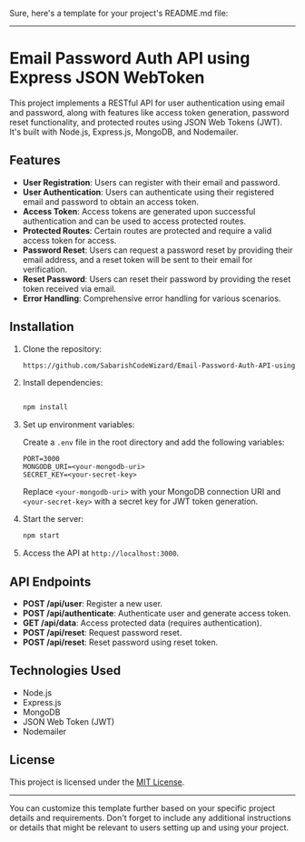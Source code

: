 Sure, here's a template for your project's README.md file:

---

# Email Password Auth API using Express JSON WebToken

This project implements a RESTful API for user authentication using email and password, along with features like access token generation, password reset functionality, and protected routes using JSON Web Tokens (JWT). It's built with Node.js, Express.js, MongoDB, and Nodemailer.

## Features

- **User Registration**: Users can register with their email and password.
- **User Authentication**: Users can authenticate using their registered email and password to obtain an access token.
- **Access Token**: Access tokens are generated upon successful authentication and can be used to access protected routes.
- **Protected Routes**: Certain routes are protected and require a valid access token for access.
- **Password Reset**: Users can request a password reset by providing their email address, and a reset token will be sent to their email for verification.
- **Reset Password**: Users can reset their password by providing the reset token received via email.
- **Error Handling**: Comprehensive error handling for various scenarios.

## Installation

1. Clone the repository:

    ```bash
    https://github.com/SabarishCodeWizard/Email-Password-Auth-API-using-Express-JSON-WebToken-Access-Token-Reset-Password-.git
    ```

2. Install dependencies:

    ```bash
   
    npm install
    ```

3. Set up environment variables:
   
    Create a `.env` file in the root directory and add the following variables:

    ```plaintext
    PORT=3000
    MONGODB_URI=<your-mongodb-uri>
    SECRET_KEY=<your-secret-key>
    ```

    Replace `<your-mongodb-uri>` with your MongoDB connection URI and `<your-secret-key>` with a secret key for JWT token generation.

4. Start the server:

    ```bash
    npm start
    ```

5. Access the API at `http://localhost:3000`.

## API Endpoints

- **POST /api/user**: Register a new user.
- **POST /api/authenticate**: Authenticate user and generate access token.
- **GET /api/data**: Access protected data (requires authentication).
- **POST /api/reset**: Request password reset.
- **POST /api/reset**: Reset password using reset token.

## Technologies Used

- Node.js
- Express.js
- MongoDB
- JSON Web Token (JWT)
- Nodemailer

## License

This project is licensed under the [MIT License](LICENSE).

---

You can customize this template further based on your specific project details and requirements. Don't forget to include any additional instructions or details that might be relevant to users setting up and using your project.
